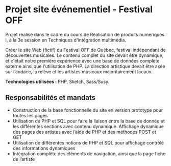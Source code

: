 <h1>Projet site événementiel - Festival OFF</h1>

Projet réalisé dans le cadre du cours de Réalisation de produits numériques I, à la 3e session en Techniques d'intégration multimédia.

Créer le site Web (fictif) du Festival OFF de Québec, festival indépendant de découvertes musicales. Le contenu complet du site devait être dynamique, et c'était notre première expérience avec une base de données complète externe ainsi que l'utilisation de PHP. La direction artistique devait être axée sur l’audace, la relève et les artistes musicaux majoritairement locaux.

<b>Technologies utilisées : </b> PHP, Sketch, Sass/Susy.

<h2>Responsabilités et mandats</h2>
<ul>
<li>Construction de la base fonctionnelle du site en version prototype pour toutes les pages</li>
<li>Utilisation de PHP et SQL pour faire la liaison entre la base de donnée et les différentes sections avec contenu dynamique. Affichage dynamique des pages des artistes avec l’aide de PHP et des méthodes POST et GET</li>
<li>Utilisation de différentes notions de PHP et SQL pour affichage contrôlé des informations dynamiques</li>
<li>Intégration complète des éléments de navigation, ainsi que la page fiche de l’artiste</li>
</ul>